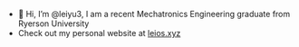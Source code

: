 - 👋 Hi, I’m @leiyu3, I am a recent Mechatronics Engineering graduate from Ryerson University
- Check out my personal website at [leios.xyz](https:/leios.xyz)

<!---
leiyu3/leiyu3 is a ✨ special ✨ repository because its `README.md` (this file) appears on your GitHub profile.
You can click the Preview link to take a look at your changes.
--->
